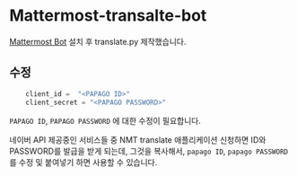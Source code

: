# Mattermost-transalte-bot

[Mattermost Bot](https://github.com/LPgenerator/mattermost_bot) 설치 후 translate.py 제작했습니다.

## 수정

```python
    client_id =  "<PAPAGO ID>"
    client_secret = "<PAPAGO PASSWORD>"
```
`PAPAGO ID`, `PAPAGO PASSWORD` 에 대한 수정이 필요합니다.

네이버 API 제공중인 서비스들 중 NMT translate 애플리케이션 신청하면 ID와 PASSWORD를 발급을 받게 되는데, 그것을 복사해서, `papago ID`, `papago PASSWORD`를 수정 및 붙여넣기 하면 사용할 수 있습니다.
